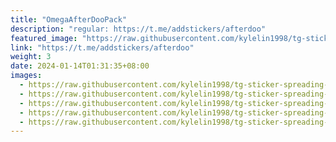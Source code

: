 ```yaml
---
title: "OmegaAfterDooPack"
description: "regular: https://t.me/addstickers/afterdoo"
featured_image: "https://raw.githubusercontent.com/kylelin1998/tg-sticker-spreading-worldwide-images/main/img/d287f777-88dd-4556-a64c-2198b06f8462.jpg"
link: "https://t.me/addstickers/afterdoo"
weight: 3
date: 2024-01-14T01:31:35+08:00
images:
  - https://raw.githubusercontent.com/kylelin1998/tg-sticker-spreading-worldwide-images/main/img/d287f777-88dd-4556-a64c-2198b06f8462.jpg
  - https://raw.githubusercontent.com/kylelin1998/tg-sticker-spreading-worldwide-images/main/img/d8b5b9a1-6174-4d77-8873-3dc277cfabe6.jpg
  - https://raw.githubusercontent.com/kylelin1998/tg-sticker-spreading-worldwide-images/main/img/e58f1960-7aa8-4c19-8d72-48ccbe3172f8.jpg
  - https://raw.githubusercontent.com/kylelin1998/tg-sticker-spreading-worldwide-images/main/img/da23e0d0-d483-4c40-b251-2a77867c0411.jpg
  - https://raw.githubusercontent.com/kylelin1998/tg-sticker-spreading-worldwide-images/main/img/bb8e4f52-547c-4de2-9c42-5170db74c4ce.jpg
---
```

